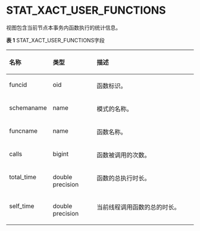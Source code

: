 # STAT\_XACT\_USER\_FUNCTIONS

视图包含当前节点本事务内函数执行的统计信息。

**表 1**  STAT\_XACT\_USER\_FUNCTIONS字段

<a name="zh-cn_topic_0237122609_table10110112517620"></a>
<table><thead align="left"><tr id="zh-cn_topic_0237122609_row141921125161"><th class="cellrowborder" valign="top" width="17.299999999999997%" id="mcps1.2.4.1.1"><p id="zh-cn_topic_0237122609_p111921325869"><a name="zh-cn_topic_0237122609_p111921325869"></a><a name="zh-cn_topic_0237122609_p111921325869"></a><strong id="zh-cn_topic_0237122609_b151921625062"><a name="zh-cn_topic_0237122609_b151921625062"></a><a name="zh-cn_topic_0237122609_b151921625062"></a>名称</strong></p>
</th>
<th class="cellrowborder" valign="top" width="24.21%" id="mcps1.2.4.1.2"><p id="zh-cn_topic_0237122609_p5192182513618"><a name="zh-cn_topic_0237122609_p5192182513618"></a><a name="zh-cn_topic_0237122609_p5192182513618"></a><strong id="zh-cn_topic_0237122609_b17192202518618"><a name="zh-cn_topic_0237122609_b17192202518618"></a><a name="zh-cn_topic_0237122609_b17192202518618"></a>类型</strong></p>
</th>
<th class="cellrowborder" valign="top" width="58.489999999999995%" id="mcps1.2.4.1.3"><p id="zh-cn_topic_0237122609_p719219258613"><a name="zh-cn_topic_0237122609_p719219258613"></a><a name="zh-cn_topic_0237122609_p719219258613"></a><strong id="zh-cn_topic_0237122609_b1119215251063"><a name="zh-cn_topic_0237122609_b1119215251063"></a><a name="zh-cn_topic_0237122609_b1119215251063"></a>描述</strong></p>
</th>
</tr>
</thead>
<tbody><tr id="zh-cn_topic_0237122609_row171921325662"><td class="cellrowborder" valign="top" width="17.299999999999997%" headers="mcps1.2.4.1.1 "><p id="zh-cn_topic_0237122609_p91931725262"><a name="zh-cn_topic_0237122609_p91931725262"></a><a name="zh-cn_topic_0237122609_p91931725262"></a>funcid</p>
</td>
<td class="cellrowborder" valign="top" width="24.21%" headers="mcps1.2.4.1.2 "><p id="zh-cn_topic_0237122609_p21932025162"><a name="zh-cn_topic_0237122609_p21932025162"></a><a name="zh-cn_topic_0237122609_p21932025162"></a>oid</p>
</td>
<td class="cellrowborder" valign="top" width="58.489999999999995%" headers="mcps1.2.4.1.3 "><p id="zh-cn_topic_0237122609_p719312256613"><a name="zh-cn_topic_0237122609_p719312256613"></a><a name="zh-cn_topic_0237122609_p719312256613"></a>函数标识。</p>
</td>
</tr>
<tr id="zh-cn_topic_0237122609_row1019372513619"><td class="cellrowborder" valign="top" width="17.299999999999997%" headers="mcps1.2.4.1.1 "><p id="zh-cn_topic_0237122609_p111933258614"><a name="zh-cn_topic_0237122609_p111933258614"></a><a name="zh-cn_topic_0237122609_p111933258614"></a>schemaname</p>
</td>
<td class="cellrowborder" valign="top" width="24.21%" headers="mcps1.2.4.1.2 "><p id="zh-cn_topic_0237122609_p71939251566"><a name="zh-cn_topic_0237122609_p71939251566"></a><a name="zh-cn_topic_0237122609_p71939251566"></a>name</p>
</td>
<td class="cellrowborder" valign="top" width="58.489999999999995%" headers="mcps1.2.4.1.3 "><p id="zh-cn_topic_0237122609_p81947251167"><a name="zh-cn_topic_0237122609_p81947251167"></a><a name="zh-cn_topic_0237122609_p81947251167"></a>模式的名称。</p>
</td>
</tr>
<tr id="zh-cn_topic_0237122609_row619519251962"><td class="cellrowborder" valign="top" width="17.299999999999997%" headers="mcps1.2.4.1.1 "><p id="zh-cn_topic_0237122609_p1619517257613"><a name="zh-cn_topic_0237122609_p1619517257613"></a><a name="zh-cn_topic_0237122609_p1619517257613"></a>funcname</p>
</td>
<td class="cellrowborder" valign="top" width="24.21%" headers="mcps1.2.4.1.2 "><p id="zh-cn_topic_0237122609_p14195425360"><a name="zh-cn_topic_0237122609_p14195425360"></a><a name="zh-cn_topic_0237122609_p14195425360"></a>name</p>
</td>
<td class="cellrowborder" valign="top" width="58.489999999999995%" headers="mcps1.2.4.1.3 "><p id="zh-cn_topic_0237122609_p1319510251361"><a name="zh-cn_topic_0237122609_p1319510251361"></a><a name="zh-cn_topic_0237122609_p1319510251361"></a>函数名称。</p>
</td>
</tr>
<tr id="zh-cn_topic_0237122609_row101951251768"><td class="cellrowborder" valign="top" width="17.299999999999997%" headers="mcps1.2.4.1.1 "><p id="zh-cn_topic_0237122609_p91961125667"><a name="zh-cn_topic_0237122609_p91961125667"></a><a name="zh-cn_topic_0237122609_p91961125667"></a>calls</p>
</td>
<td class="cellrowborder" valign="top" width="24.21%" headers="mcps1.2.4.1.2 "><p id="zh-cn_topic_0237122609_p1019602518614"><a name="zh-cn_topic_0237122609_p1019602518614"></a><a name="zh-cn_topic_0237122609_p1019602518614"></a>bigint</p>
</td>
<td class="cellrowborder" valign="top" width="58.489999999999995%" headers="mcps1.2.4.1.3 "><p id="zh-cn_topic_0237122609_p71969251665"><a name="zh-cn_topic_0237122609_p71969251665"></a><a name="zh-cn_topic_0237122609_p71969251665"></a>函数被调用的次数。</p>
</td>
</tr>
<tr id="zh-cn_topic_0237122609_row519632516614"><td class="cellrowborder" valign="top" width="17.299999999999997%" headers="mcps1.2.4.1.1 "><p id="zh-cn_topic_0237122609_p7196725864"><a name="zh-cn_topic_0237122609_p7196725864"></a><a name="zh-cn_topic_0237122609_p7196725864"></a>total_time</p>
</td>
<td class="cellrowborder" valign="top" width="24.21%" headers="mcps1.2.4.1.2 "><p id="zh-cn_topic_0237122609_p12196142518617"><a name="zh-cn_topic_0237122609_p12196142518617"></a><a name="zh-cn_topic_0237122609_p12196142518617"></a>double precision</p>
</td>
<td class="cellrowborder" valign="top" width="58.489999999999995%" headers="mcps1.2.4.1.3 "><p id="zh-cn_topic_0237122609_p019612251365"><a name="zh-cn_topic_0237122609_p019612251365"></a><a name="zh-cn_topic_0237122609_p019612251365"></a>函数的总执行时长。</p>
</td>
</tr>
<tr id="zh-cn_topic_0237122609_row121977251561"><td class="cellrowborder" valign="top" width="17.299999999999997%" headers="mcps1.2.4.1.1 "><p id="zh-cn_topic_0237122609_p41974256618"><a name="zh-cn_topic_0237122609_p41974256618"></a><a name="zh-cn_topic_0237122609_p41974256618"></a>self_time</p>
</td>
<td class="cellrowborder" valign="top" width="24.21%" headers="mcps1.2.4.1.2 "><p id="zh-cn_topic_0237122609_p619717251967"><a name="zh-cn_topic_0237122609_p619717251967"></a><a name="zh-cn_topic_0237122609_p619717251967"></a>double precision</p>
</td>
<td class="cellrowborder" valign="top" width="58.489999999999995%" headers="mcps1.2.4.1.3 "><p id="zh-cn_topic_0237122609_p619772512611"><a name="zh-cn_topic_0237122609_p619772512611"></a><a name="zh-cn_topic_0237122609_p619772512611"></a>当前线程调用函数的总的时长。</p>
</td>
</tr>
</tbody>
</table>


